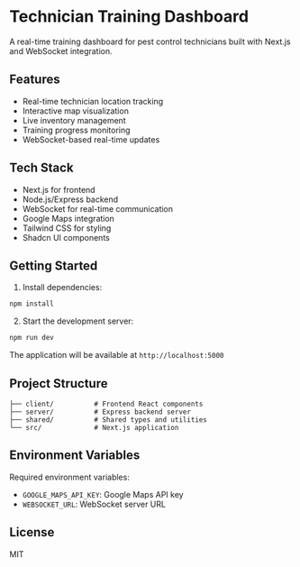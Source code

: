 # Technician Training Dashboard

A real-time training dashboard for pest control technicians built with Next.js and WebSocket integration.

## Features

- Real-time technician location tracking
- Interactive map visualization
- Live inventory management
- Training progress monitoring
- WebSocket-based real-time updates

## Tech Stack

- Next.js for frontend
- Node.js/Express backend
- WebSocket for real-time communication
- Google Maps integration
- Tailwind CSS for styling
- Shadcn UI components

## Getting Started

1. Install dependencies:
```bash
npm install
```

2. Start the development server:
```bash
npm run dev
```

The application will be available at `http://localhost:5000`

## Project Structure

```
├── client/          # Frontend React components
├── server/          # Express backend server
├── shared/          # Shared types and utilities
└── src/             # Next.js application
```

## Environment Variables

Required environment variables:
- `GOOGLE_MAPS_API_KEY`: Google Maps API key
- `WEBSOCKET_URL`: WebSocket server URL

## License

MIT

